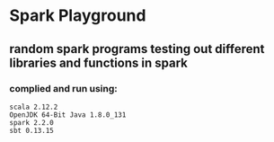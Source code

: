 # Spark Playground
## random spark programs testing out different libraries and functions in spark

### complied and run using:
~~~~
scala 2.12.2
OpenJDK 64-Bit Java 1.8.0_131
spark 2.2.0
sbt 0.13.15
~~~~
